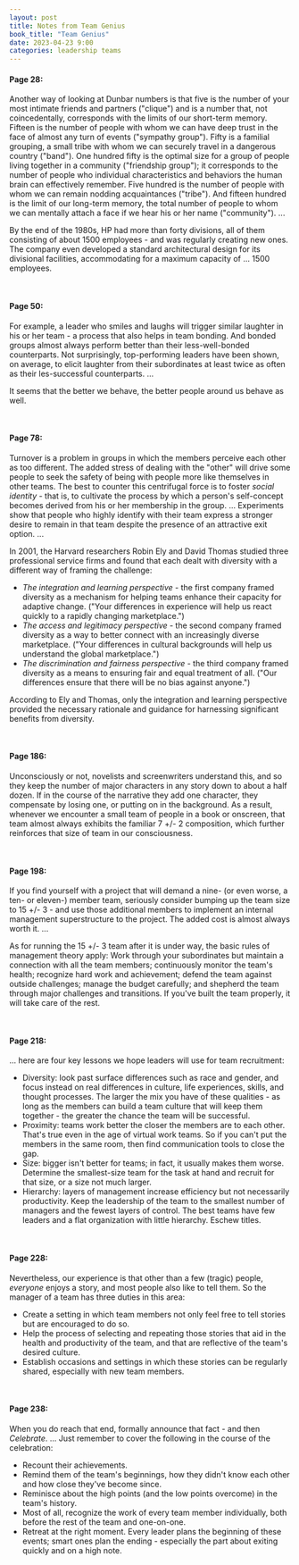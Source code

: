 ```yaml
---
layout: post
title: Notes from Team Genius
book_title: "Team Genius"
date: 2023-04-23 9:00
categories: leadership teams
---
```


#### Page 28: ###
Another way of looking at Dunbar numbers is that five is the number of your most intimate friends and partners ("clique") and is a number that, not coincedentally, corresponds with the limits of our short-term memory. Fifteen is the number of people with whom we can have deep trust in the face of almost any turn of events ("sympathy group"). Fifty is a familial grouping, a small tribe with whom we can securely travel in a dangerous country ("band"). One hundred fifty is the optimal size for a group of people living together in a community ("friendship group"); it corresponds to the number of people who individual characteristics and behaviors the human brain can effectively remember. Five hundred is the number of people with whom we can remain nodding acquaintances ("tribe"). And fifteen hundred is the limit of our long-term memory, the total number of people to whom we can mentally attach a face if we hear his or her name ("community"). ...

By the end of the 1980s, HP had more than forty divisions, all of them consisting of about 1500 employees - and was regularly creating new ones. The company even developed a standard architectural design for its divisional facilities, accommodating for a maximum capacity of ... 1500 employees. 

<br>

#### Page 50: ###
For example, a leader who smiles and laughs will trigger similar laughter in his or her team - a process that also helps in team bonding. And bonded groups almost always perform better than their less-well-bonded counterparts. Not surprisingly, top-performing leaders have been shown, on average, to elicit laughter from their subordinates at least twice as often as their les-successful counterparts. ...

It seems that the better we behave, the better people around us behave as well.

<br>

#### Page 78: ###
Turnover is a problem in groups in which the members perceive each other as too different. The added stress of dealing with the "other" will drive some people to seek the safety of being with people more like themselves in other teams. The best to counter this centrifugal force is to foster _social identity_ - that is, to cultivate the process by which a person's self-concept becomes derived from his or her membership in the group. ... Experiments show that people who highly identify with their team express a stronger desire to remain in that team despite the presence of an attractive exit option. ...

In 2001, the Harvard researchers Robin Ely and David Thomas studied three professional service firms and found that each dealt with diversity with a different way of framing the challenge:
* _The integration and learning perspective_ - the first company framed diversity as a mechanism for helping teams enhance their capacity for adaptive change. ("Your differences in experience will help us react quickly to a rapidly changing marketplace.")
* _The access and legitimacy perspective_ - the second company framed diversity as a way to better connect with an increasingly diverse marketplace. ("Your differences in cultural backgrounds will help us understand the global marketplace.")
* _The discrimination and fairness perspective_ - the third company framed diversity as a means to ensuring fair and equal treatment of all. ("Our differences ensure that there will be no bias against anyone.")

According to Ely and Thomas, only the integration and learning perspective provided the necessary rationale and guidance for harnessing significant benefits from diversity. 

<br>

#### Page 186: ###
Unconsciously or not, novelists and screenwriters understand this, and so they keep the number of major characters in any story down to about a half dozen. If in the course of the narrative they add one character, they compensate by losing one, or putting on  in the background. As a result, whenever we encounter a small team of people in a book or onscreen, that team almost always exhibits the familiar 7 +/- 2 composition, which further reinforces that size of team in our consciousness. 

<br> 

#### Page 198: ###
If you find yourself with a project that will demand a nine- (or even worse, a ten- or eleven-) member team, seriously consider bumping up the team size to 15 +/- 3 - and use those additional members to implement an internal management superstructure to the project. The added cost is almost always worth it. ...

As for running the 15 +/- 3 team after it is under way, the basic rules of management theory apply: Work through your subordinates but maintain a connection with all the team members; continuously monitor the team's health; recognize hard work and achievement; defend the team against outside challenges; manage the budget carefully; and shepherd the team through major challenges and transitions. If you've built the team properly, it will take care of the rest. 

<br>

#### Page 218: ###
... here are four key lessons we hope leaders will use for team recruitment:
* Diversity: look past surface differences such as race and gender, and focus instead on real differences in culture, life experiences, skills, and thought processes. The larger the mix you have of these qualities - as long as the members can build a team culture that will keep them together - the greater the chance the team will be successful. 
* Proximity: teams work better the closer the members are to each other. That's true even in the age of virtual work teams. So if you can't put the members in the same room, then find communication tools to close the gap. 
* Size: bigger isn't better for teams; in fact, it usually makes them worse. Determine the smallest-size team for the task at hand and recruit for that size, or a size not much larger. 
* Hierarchy: layers of management increase efficiency but not necessarily productivity. Keep the leadership of the team to the smallest number of managers and the fewest layers of control. The best teams have few leaders and a flat organization with little hierarchy. Eschew titles. 

<br>

#### Page 228: ###
Nevertheless, our experience is that other than a few (tragic) people, _everyone_ enjoys a story, and most people also like to tell them. So the manager of a team has three duties in this area:
* Create a setting in which team members not only feel free to tell stories but are encouraged to do so.
* Help the process of selecting and repeating those stories that aid in the health and productivity of the team, and that are reflective of the team's desired culture. 
* Establish occasions and settings in which these stories can be regularly shared, especially with new team members. 

<br>

#### Page 238: ###
When you do reach that end, formally announce that fact - and then _Celebrate_. ... Just remember to cover the following in the course of the celebration:
* Recount their achievements. 
* Remind them of the team's beginnings, how they didn't know each other and how close they've become since. 
* Reminisce about the high points (and the low points overcome) in the team's history.
* Most of all, recognize the work of every team member individually, both before the rest of the team and one-on-one.
* Retreat at the right moment. Every leader plans the beginning of these events; smart ones plan the ending - especially the part about exiting quickly and on a high note.

